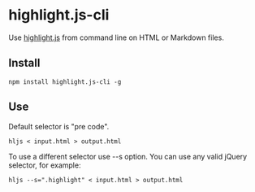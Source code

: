 highlight.js-cli
================

Use [highlight.js](http://highlightjs.org/) from command line on HTML or Markdown files.

## Install

```
npm install highlight.js-cli -g
```

## Use

Default selector is "pre code".

```
hljs < input.html > output.html
```

To use a different selector use --s option. You can use any valid jQuery selector, for example:

```
hljs --s=".highlight" < input.html > output.html
```
